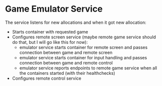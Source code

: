 # Game Emulator Service

The service listens for new allocations and when it got new allocation:
- Starts container with requested game
- Configures remote screen service (maybe remote game service should do that, but I will go like this for now):
    - emulator service starts container for remote screen and passes connection between game and remote screen
    - emulator service starts container for input handling and passes connection between game and remote control
    - emulator service reports endpoints to remote game service when all the containers started (with their healthchecks)
- Configures remote control service
